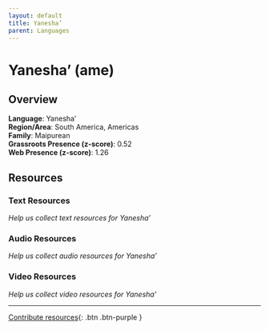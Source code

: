 ```yaml
---
layout: default
title: Yanesha’
parent: Languages
---
```


# Yanesha’ (ame)

## Overview

**Language**: Yanesha’  
**Region/Area**: South America, Americas  
**Family**: Maipurean  
**Grassroots Presence (z-score)**: 0.52  
**Web Presence (z-score)**: 1.26  

## Resources

### Text Resources
*Help us collect text resources for Yanesha’*

### Audio Resources
*Help us collect audio resources for Yanesha’*

### Video Resources
*Help us collect video resources for Yanesha’*

---

[Contribute resources](https://forms.office.com/e/1SfLJx3u1r){: .btn .btn-purple }
